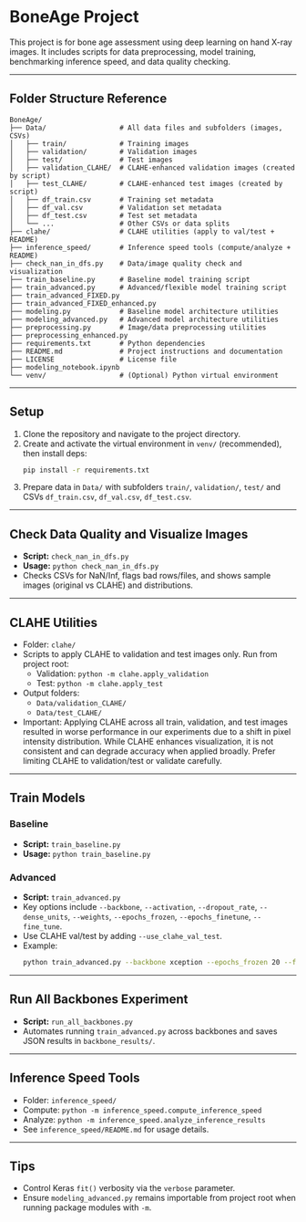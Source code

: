 # BoneAge Project

This project is for bone age assessment using deep learning on hand X-ray images. It includes scripts for data preprocessing, model training, benchmarking inference speed, and data quality checking.

---

## Folder Structure Reference

```
BoneAge/
├── Data/                  # All data files and subfolders (images, CSVs)
│   ├── train/             # Training images
│   ├── validation/        # Validation images
│   ├── test/              # Test images
│   ├── validation_CLAHE/  # CLAHE-enhanced validation images (created by script)
│   ├── test_CLAHE/        # CLAHE-enhanced test images (created by script)
│   ├── df_train.csv       # Training set metadata
│   ├── df_val.csv         # Validation set metadata
│   ├── df_test.csv        # Test set metadata
│   └── ...                # Other CSVs or data splits
├── clahe/                 # CLAHE utilities (apply to val/test + README)
├── inference_speed/       # Inference speed tools (compute/analyze + README)
├── check_nan_in_dfs.py    # Data/image quality check and visualization
├── train_baseline.py      # Baseline model training script
├── train_advanced.py      # Advanced/flexible model training script
├── train_advanced_FIXED.py
├── train_advanced_FIXED_enhanced.py
├── modeling.py            # Baseline model architecture utilities
├── modeling_advanced.py   # Advanced model architecture utilities
├── preprocessing.py       # Image/data preprocessing utilities
├── preprocessing_enhanced.py
├── requirements.txt       # Python dependencies
├── README.md              # Project instructions and documentation
├── LICENSE                # License file
├── modeling_notebook.ipynb
└── venv/                  # (Optional) Python virtual environment
```

---

## Setup

1. Clone the repository and navigate to the project directory.
2. Create and activate the virtual environment in `venv/` (recommended), then install deps:
   ```bash
   pip install -r requirements.txt
   ```
3. Prepare data in `Data/` with subfolders `train/`, `validation/`, `test/` and CSVs `df_train.csv`, `df_val.csv`, `df_test.csv`.

---

## Check Data Quality and Visualize Images

- **Script:** `check_nan_in_dfs.py`
- **Usage:** `python check_nan_in_dfs.py`
- Checks CSVs for NaN/Inf, flags bad rows/files, and shows sample images (original vs CLAHE) and distributions.

---

## CLAHE Utilities

- Folder: `clahe/`
- Scripts to apply CLAHE to validation and test images only. Run from project root:
  - Validation: `python -m clahe.apply_validation`
  - Test: `python -m clahe.apply_test`
- Output folders:
  - `Data/validation_CLAHE/`
  - `Data/test_CLAHE/`
- Important: Applying CLAHE across all train, validation, and test images resulted in worse performance in our experiments due to a shift in pixel intensity distribution. While CLAHE enhances visualization, it is not consistent and can degrade accuracy when applied broadly. Prefer limiting CLAHE to validation/test or validate carefully.

---

## Train Models

### Baseline
- **Script:** `train_baseline.py`
- **Usage:** `python train_baseline.py`

### Advanced
- **Script:** `train_advanced.py`
- Key options include `--backbone`, `--activation`, `--dropout_rate`, `--dense_units`, `--weights`, `--epochs_frozen`, `--epochs_finetune`, `--fine_tune`.
- Use CLAHE val/test by adding `--use_clahe_val_test`.
- Example:
  ```bash
  python train_advanced.py --backbone xception --epochs_frozen 20 --fine_tune --use_clahe_val_test
  ```

---

## Run All Backbones Experiment

- **Script:** `run_all_backbones.py`
- Automates running `train_advanced.py` across backbones and saves JSON results in `backbone_results/`.

---

## Inference Speed Tools

- Folder: `inference_speed/`
- Compute: `python -m inference_speed.compute_inference_speed`
- Analyze: `python -m inference_speed.analyze_inference_results`
- See `inference_speed/README.md` for usage details.

---

## Tips
- Control Keras `fit()` verbosity via the `verbose` parameter.
- Ensure `modeling_advanced.py` remains importable from project root when running package modules with `-m`.